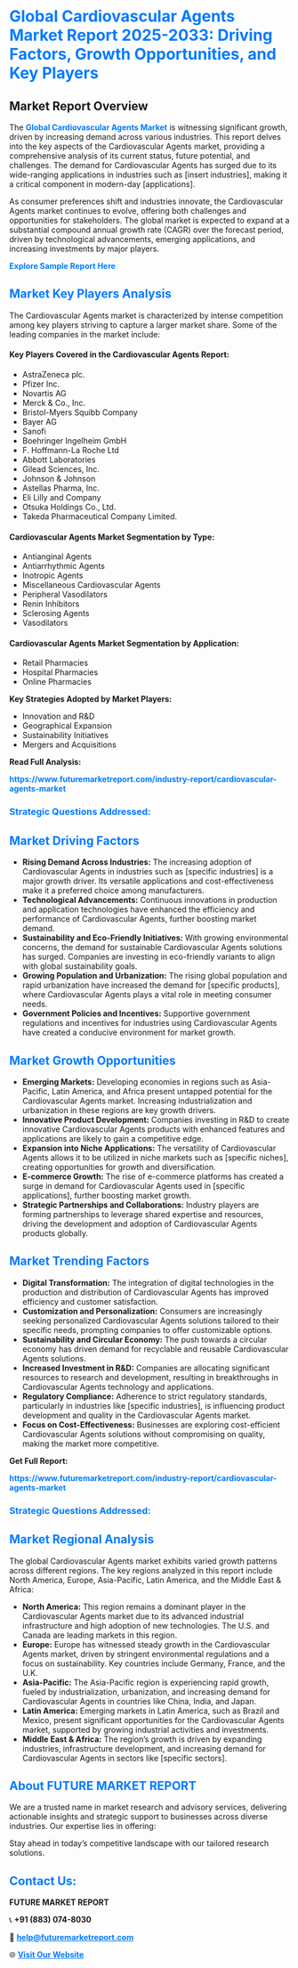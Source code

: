 <h1 style="color: #007BFF;">Global Cardiovascular Agents Market Report 2025-2033: Driving Factors, Growth Opportunities, and Key Players</h1>

<section id="overview">
<h2>Market Report Overview</h2>
<p>The <a href="https://www.futuremarketreport.com/industry-report/cardiovascular-agents-market" style="color: #007BFF; text-decoration: none;"><strong>Global Cardiovascular Agents Market</strong></a> is witnessing significant growth, driven by increasing demand across various industries. This report delves into the key aspects of the Cardiovascular Agents market, providing a comprehensive analysis of its current status, future potential, and challenges. The demand for Cardiovascular Agents has surged due to its wide-ranging applications in industries such as [insert industries], making it a critical component in modern-day [applications].</p>
<p>As consumer preferences shift and industries innovate, the Cardiovascular Agents market continues to evolve, offering both challenges and opportunities for stakeholders. The global market is expected to expand at a substantial compound annual growth rate (CAGR) over the forecast period, driven by technological advancements, emerging applications, and increasing investments by major players.</p>
</section>

<section id="overview">
<p><a href="https://www.futuremarketreport.com/request-sample/reportId=59833" style="color: #007BFF; text-decoration: none;"><strong>Explore Sample Report Here</strong></a></p>
</section>

<section id="key-players">
<h2 style="color: #007BFF;">Market Key Players Analysis</h2>
<p>The Cardiovascular Agents market is characterized by intense competition among key players striving to capture a larger market share. Some of the leading companies in the market include:</p>
<h4>Key Players Covered in the Cardiovascular Agents Report:</h4>
<ul><li>AstraZeneca plc.</li><li>Pfizer Inc.</li><li>Novartis AG</li><li>Merck &amp; Co., Inc.</li><li>Bristol-Myers Squibb Company</li><li>Bayer AG</li><li>Sanofi</li><li>Boehringer Ingelheim GmbH</li><li>F. Hoffmann-La Roche Ltd</li><li>Abbott Laboratories</li><li>Gilead Sciences, Inc.</li><li>Johnson &amp; Johnson</li><li>Astellas Pharma, Inc.</li><li>Eli Lilly and Company</li><li>Otsuka Holdings Co., Ltd.</li><li>Takeda Pharmaceutical Company Limited.</li></ul>
<h4>Cardiovascular Agents Market Segmentation by Type:</h4>
<ul><li>Antianginal Agents</li><li>Antiarrhythmic Agents</li><li>Inotropic Agents</li><li>Miscellaneous Cardiovascular Agents</li><li>Peripheral Vasodilators</li><li>Renin Inhibitors</li><li>Sclerosing Agents</li><li>Vasodilators</li></ul>

<h4>Cardiovascular Agents Market Segmentation by Application:</h4>
<ul><li>Retail Pharmacies</li><li>Hospital Pharmacies</li><li>Online Pharmacies</li></ul>
<p><strong>Key Strategies Adopted by Market Players:</strong></p>
<ul>
<li>Innovation and R&D</li>
<li>Geographical Expansion</li>
<li>Sustainability Initiatives</li>
<li>Mergers and Acquisitions</li>
</ul>
</section>

<section>
<p><strong>Read Full Analysis: </strong></p><a href="https://www.futuremarketreport.com/industry-report/cardiovascular-agents-market" style="color: #007BFF; text-decoration: none;"><strong>https://www.futuremarketreport.com/industry-report/cardiovascular-agents-market</strong></a>
<h3 style="color: #007BFF;">Strategic Questions Addressed:</h3>
</section>

<section id="driving-factors">
<h2 style="color: #007BFF;">Market Driving Factors</h2>
<ul>
<li><strong>Rising Demand Across Industries:</strong> The increasing adoption of Cardiovascular Agents in industries such as [specific industries] is a major growth driver. Its versatile applications and cost-effectiveness make it a preferred choice among manufacturers.</li>
<li><strong>Technological Advancements:</strong> Continuous innovations in production and application technologies have enhanced the efficiency and performance of Cardiovascular Agents, further boosting market demand.</li>
<li><strong>Sustainability and Eco-Friendly Initiatives:</strong> With growing environmental concerns, the demand for sustainable Cardiovascular Agents solutions has surged. Companies are investing in eco-friendly variants to align with global sustainability goals.</li>
<li><strong>Growing Population and Urbanization:</strong> The rising global population and rapid urbanization have increased the demand for [specific products], where Cardiovascular Agents plays a vital role in meeting consumer needs.</li>
<li><strong>Government Policies and Incentives:</strong> Supportive government regulations and incentives for industries using Cardiovascular Agents have created a conducive environment for market growth.</li>
</ul>
</section>

<section id="growth-opportunities">
<h2 style="color: #007BFF;">Market Growth Opportunities</h2>
<ul>
<li><strong>Emerging Markets:</strong> Developing economies in regions such as Asia-Pacific, Latin America, and Africa present untapped potential for the Cardiovascular Agents market. Increasing industrialization and urbanization in these regions are key growth drivers.</li>
<li><strong>Innovative Product Development:</strong> Companies investing in R&D to create innovative Cardiovascular Agents products with enhanced features and applications are likely to gain a competitive edge.</li>
<li><strong>Expansion into Niche Applications:</strong> The versatility of Cardiovascular Agents allows it to be utilized in niche markets such as [specific niches], creating opportunities for growth and diversification.</li>
<li><strong>E-commerce Growth:</strong> The rise of e-commerce platforms has created a surge in demand for Cardiovascular Agents used in [specific applications], further boosting market growth.</li>
<li><strong>Strategic Partnerships and Collaborations:</strong> Industry players are forming partnerships to leverage shared expertise and resources, driving the development and adoption of Cardiovascular Agents products globally.</li>
</ul>
</section>

<section id="trending-factors">
<h2 style="color: #007BFF;">Market Trending Factors</h2>
<ul>
<li><strong>Digital Transformation:</strong> The integration of digital technologies in the production and distribution of Cardiovascular Agents has improved efficiency and customer satisfaction.</li>
<li><strong>Customization and Personalization:</strong> Consumers are increasingly seeking personalized Cardiovascular Agents solutions tailored to their specific needs, prompting companies to offer customizable options.</li>
<li><strong>Sustainability and Circular Economy:</strong> The push towards a circular economy has driven demand for recyclable and reusable Cardiovascular Agents solutions.</li>
<li><strong>Increased Investment in R&D:</strong> Companies are allocating significant resources to research and development, resulting in breakthroughs in Cardiovascular Agents technology and applications.</li>
<li><strong>Regulatory Compliance:</strong> Adherence to strict regulatory standards, particularly in industries like [specific industries], is influencing product development and quality in the Cardiovascular Agents market.</li>
<li><strong>Focus on Cost-Effectiveness:</strong> Businesses are exploring cost-efficient Cardiovascular Agents solutions without compromising on quality, making the market more competitive.</li>
</ul>
</section>

<section>
<p><strong>Get Full Report: </strong></p><a href="https://www.futuremarketreport.com/industry-report/cardiovascular-agents-market" style="color: #007BFF; text-decoration: none;"><strong>https://www.futuremarketreport.com/industry-report/cardiovascular-agents-market</strong></a>
<h3 style="color: #007BFF;">Strategic Questions Addressed:</h3>
</section>


<section id="regional-analysis">
<h2 style="color: #007BFF;">Market Regional Analysis</h2>
<p>The global Cardiovascular Agents market exhibits varied growth patterns across different regions. The key regions analyzed in this report include North America, Europe, Asia-Pacific, Latin America, and the Middle East & Africa:</p>
<ul>
<li><strong>North America:</strong> This region remains a dominant player in the Cardiovascular Agents market due to its advanced industrial infrastructure and high adoption of new technologies. The U.S. and Canada are leading markets in this region.</li>
<li><strong>Europe:</strong> Europe has witnessed steady growth in the Cardiovascular Agents market, driven by stringent environmental regulations and a focus on sustainability. Key countries include Germany, France, and the U.K.</li>
<li><strong>Asia-Pacific:</strong> The Asia-Pacific region is experiencing rapid growth, fueled by industrialization, urbanization, and increasing demand for Cardiovascular Agents in countries like China, India, and Japan.</li>
<li><strong>Latin America:</strong> Emerging markets in Latin America, such as Brazil and Mexico, present significant opportunities for the Cardiovascular Agents market, supported by growing industrial activities and investments.</li>
<li><strong>Middle East & Africa:</strong> The region’s growth is driven by expanding industries, infrastructure development, and increasing demand for Cardiovascular Agents in sectors like [specific sectors].</li>
</ul>
</section>

<footer>
<h2 style="color: #007BFF;">About FUTURE MARKET REPORT</h2>
<p>We are a trusted name in market research and advisory services, delivering actionable insights and strategic support to businesses across diverse industries. Our expertise lies in offering:</p>

<p>Stay ahead in today’s competitive landscape with our tailored research solutions.</p>

<h2 style="color: #007BFF;">Contact Us:</h2>
<p><strong>FUTURE MARKET REPORT</strong></p>
<p>📞 <strong>+91 (883) 074-8030</strong></p>
<p>📧 <strong><a href="mailto:help@futuremarketreport.com" style="color: #007BFF;">help@futuremarketreport.com</a></strong></p>
<p>🌐 <strong><a href="https://www.futuremarketreport.com/" style="color: #007BFF;">Visit Our Website</a></strong></p>
</footer>